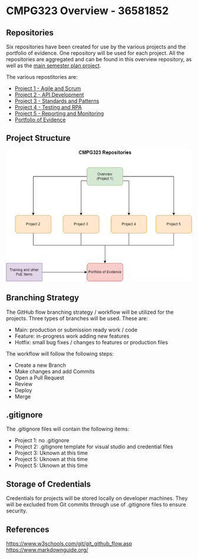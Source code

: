# CMPG323 Overview - 36581852

## Repositories

Six repositories have been created for use by the various projects and the portfolio of evidence. One repository will be used for each project. All the repositories are aggregated and can be found in this overview repository, as well as the [main semester plan project](https://github.com/users/Tanaille/projects/1).

The various repostitories are:

- [Project 1 - Agile and Scrum](https://github.com/Tanaille/CMPG-323-Overview---36581852)
- [Project 2 - API Development](https://github.com/Tanaille/CMPG323-Project-2---36581852)
- [Project 3 - Standards and Patterns](https://github.com/Tanaille/CMPG323-Project-3---36581852)
- [Project 4 - Testing and RPA](https://github.com/Tanaille/CMPG323-Project-4---36581852)
- [Project 5 - Reporting and Monitoring](https://github.com/Tanaille/CMPG323-Project-5---36581852)
- [Portfolio of Evidence](https://github.com/Tanaille/CMPG323-Portfolio-of-Evidence---36581852)

## Project Structure

<p align="center">
  <img src="https://github.com/Tanaille/CMPG-323-Overview---36581852/blob/main/Assets/Repo%20Structure.png"/>
</p>

## Branching Strategy

The GitHub flow branching strategy / workflow will be utilized for the projects. Three types of branches will be used. These are:

- Main: production or submission ready work / code
- Feature: in-progress work adding new features
- Hotfix: small bug fixes / changes to features or production files

The workflow will follow the following steps:
- Create a new Branch
- Make changes and add Commits
- Open a Pull Request
- Review
- Deploy
- Merge

## .gitignore

The .gitignore files will contain the following items:

- Project 1: no .gitignore
- Project 2: .gitignore template for visual studio and credential files
- Project 3: Uknown at this time
- Project 5: Uknown at this time
- Project 5: Uknown at this time

## Storage of Credentials

Credentials for projects will be stored locally on developer machines. They will be excluded from Git commits through use of .gitignore files to ensure security.

## References

https://www.w3schools.com/git/git_github_flow.asp 
https://www.markdownguide.org/
